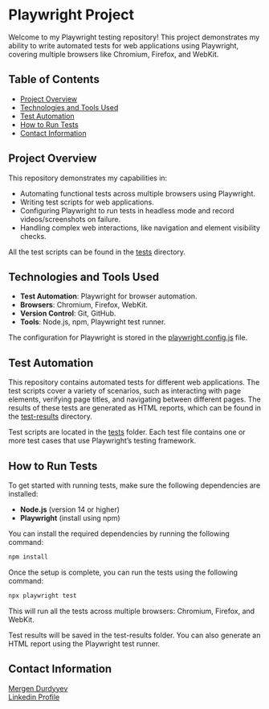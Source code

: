 # Playwright Project

Welcome to my Playwright testing repository! This project demonstrates my ability to write automated tests for web applications using Playwright, covering multiple browsers like Chromium, Firefox, and WebKit.

## Table of Contents

- [Project Overview](#project-overview)
- [Technologies and Tools Used](#technologies-and-tools-used)
- [Test Automation](#test-automation)
- [How to Run Tests](#how-to-run-tests)
- [Contact Information](#contact-information)

## Project Overview

This repository demonstrates my capabilities in:

- Automating functional tests across multiple browsers using Playwright.
- Writing test scripts for web applications.
- Configuring Playwright to run tests in headless mode and record videos/screenshots on failure.
- Handling complex web interactions, like navigation and element visibility checks.

All the test scripts can be found in the [tests](tests) directory.

## Technologies and Tools Used

- **Test Automation**: Playwright for browser automation.
- **Browsers**: Chromium, Firefox, WebKit.
- **Version Control**: Git, GitHub.
- **Tools**: Node.js, npm, Playwright test runner.
  
The configuration for Playwright is stored in the [playwright.config.js](playwright.config.js) file.

## Test Automation

This repository contains automated tests for different web applications. The test scripts cover a variety of scenarios, such as interacting with page elements, verifying page titles, and navigating between different pages. The results of these tests are generated as HTML reports, which can be found in the [test-results](test-results) directory.

Test scripts are located in the [tests](tests) folder. Each test file contains one or more test cases that use Playwright’s testing framework.

## How to Run Tests

To get started with running tests, make sure the following dependencies are installed:

- **Node.js** (version 14 or higher)
- **Playwright** (install using npm)

You can install the required dependencies by running the following command:

```bash
npm install
```
Once the setup is complete, you can run the tests using the following command:
```bash
npx playwright test
```
This will run all the tests across multiple browsers: Chromium, Firefox, and WebKit.

Test results will be saved in the test-results folder. You can also generate an HTML report using the Playwright test runner.

## Contact Information
[Mergen Durdyyev](mailto:mergen.d@gmail.com)  
[Linkedin Profile](https://www.linkedin.com/in/mergen-can-durdyyev/)